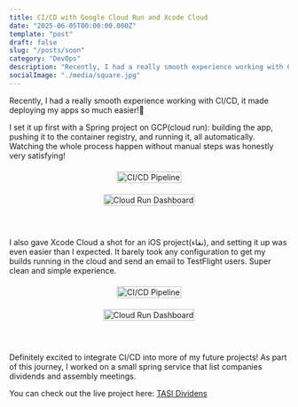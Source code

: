 ```yaml
---
title: CI/CD with Google Cloud Run and Xcode Cloud 
date: "2025-06-05T00:00:00.000Z"
template: "post"
draft: false
slug: "/posts/soon"
category: "DevOps"
description: "Recently, I had a really smooth experience working with CI/CD, it made deploying my apps so much easier! I set it up first with a Spring project on GCP(cloud run): building the app, pushing it to the container registry, and running it, all automatically. Watching the whole process happen without manual steps was honestly very satisfying!"
socialImage: "./media/square.jpg"
---
```





Recently, I had a really smooth experience working with CI/CD, it made deploying my apps so much easier!🥳

I set it up first with a Spring project on GCP(cloud run): building the app, pushing it to the container registry, and running it, all automatically. Watching the whole process happen without manual steps was honestly very satisfying!

<div style="display: flex; flex-direction: column; gap: 20px; margin: 20px auto; max-width: 800px; align-items: center;">
  <figure style="margin: 0; text-align: center;">
    <img src="/media/1.jpeg" alt="CI/CD Pipeline" style="width: 100%; max-width: 600px; height: auto; object-fit: cover;">
  </figure>
  <figure style="margin: 0; text-align: center;">
    <img src="/media/2.jpeg" alt="Cloud Run Dashboard" style="width: 100%; max-width: 600px; height: auto; object-fit: cover;">
  </figure>
    <br>
</div>


I also gave Xcode Cloud a shot for an iOS project(نقاء), and setting it up was even easier than I expected. It barely took any configuration to get my builds running in the cloud and send an email to TestFlight users. Super clean and simple experience. 

<div style="display: flex; flex-direction: column; gap: 20px; margin: 20px auto; max-width: 800px; align-items: center;">
  <figure style="margin: 0; text-align: center;">
    <img src="/media/3.jpeg" alt="CI/CD Pipeline" style="width: 100%; max-width: 600px; height: auto; object-fit: cover;">
  </figure>
  <figure style="margin: 0; text-align: center;">
    <img src="/media/4.jpeg" alt="Cloud Run Dashboard" style="width: 100%; max-width: 600px; height: auto; object-fit: cover;">
  </figure>
    <br>
</div>

Definitely excited to integrate CI/CD into more of my future projects!
As part of this journey, I worked on a small spring service that list companies dividends and assembly meetings.

You can check out the live project here: [TASI Dividens][tasi-dividens]

[tasi-dividens]: https://github.com/LulwahAlmisfer/TASI_Dividens